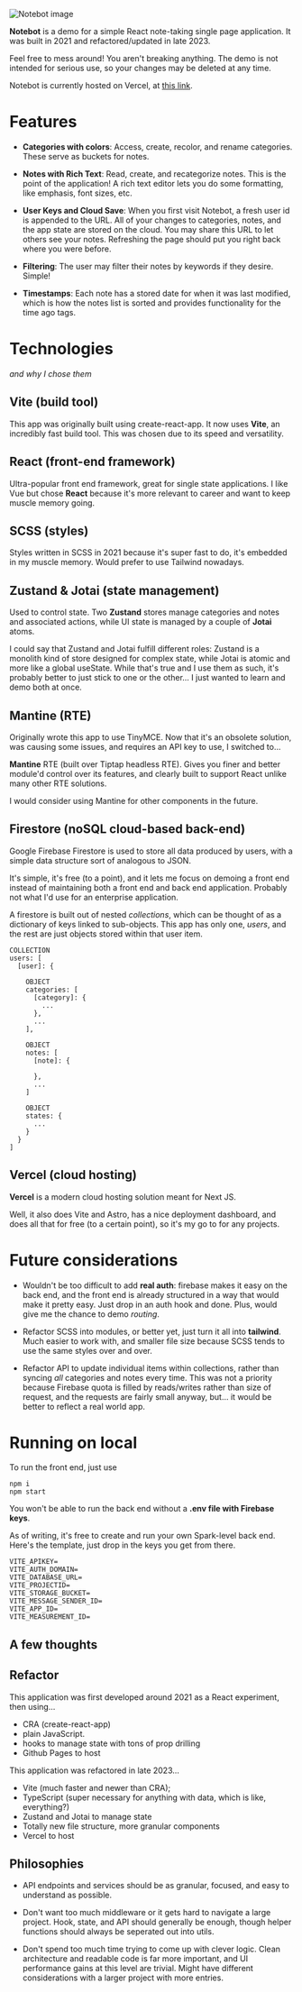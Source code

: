 ![Notebot image](./src/images/notebot-image.png)

**Notebot** is a demo for a simple React note-taking single page application. It was built in 2021 and refactored/updated in late 2023.

Feel free to mess around! You aren't breaking anything. The demo is not intended for serious use, so your changes may be deleted at any time.

Notebot is currently hosted on Vercel, at [this link]().

# Features

- **Categories with colors**: Access, create, recolor, and rename categories. These serve as buckets for notes.

- **Notes with Rich Text**: Read, create, and recategorize notes. This is the point of the application! A rich text editor lets you do some formatting, like emphasis, font sizes, etc.

- **User Keys and Cloud Save**: When you first visit Notebot, a fresh user id is appended to the URL. All of your changes to categories, notes, and the app state are stored on the cloud. You may share this URL to let others see your notes. Refreshing the page should put you right back where you were before.

- **Filtering**: The user may filter their notes by keywords if they desire. Simple!

- **Timestamps**: Each note has a stored date for when it was last modified, which is how the notes list is sorted and provides functionality for the time ago tags.

# Technologies

*and why I chose them*

## Vite (build tool)

This app was originally built using create-react-app. It now uses **Vite**, an incredibly fast build tool. This was chosen due to its speed and versatility.

## React (front-end framework)

Ultra-popular front end framework, great for single state applications. I like Vue but chose **React** because it's more relevant to career and want to keep muscle memory going.

## SCSS (styles)

Styles written in SCSS in 2021 because it's super fast to do, it's embedded in my muscle memory. Would prefer to use Tailwind nowadays.

## Zustand & Jotai (state management)

Used to control state. Two **Zustand** stores manage categories and notes and associated actions, while UI state is managed by a couple of **Jotai** atoms.

I could say that Zustand and Jotai fulfill different roles: Zustand is a monolith kind of store designed for complex state, while Jotai is atomic and more like a global useState. While that's true and I use them as such, it's probably better to just stick to one or the other... I just wanted to learn and demo both at once.

## Mantine (RTE)

Originally wrote this app to use TinyMCE. Now that it's an obsolete solution, was causing some issues, and requires an API key to use, I switched to...

**Mantine** RTE (built over Tiptap headless RTE). Gives you finer and better module'd control over its features, and clearly built to support React unlike many other RTE solutions.

I would consider using Mantine for other components in the future.

## Firestore (noSQL cloud-based back-end)

Google Firebase Firestore is used to store all data produced by users, with a simple data structure sort of analogous to JSON.

It's simple, it's free (to a point), and it lets me focus on demoing a front end instead of maintaining both a front end and back end application. Probably not what I'd use for an enterprise application.

A firestore is built out of nested *collections*, which can be thought of as a dictionary of keys linked to sub-objects. This app has only one, *users*, and the rest are just objects stored within that user item.

```
COLLECTION
users: [
  [user]: {

    OBJECT
    categories: [
      [category]: {
        ...
      },
      ...
    ],

    OBJECT
    notes: [
      [note]: {

      },
      ...
    ]

    OBJECT
    states: {
      ...
    }
  }
]

```

## Vercel (cloud hosting)

**Vercel** is a modern cloud hosting solution meant for Next JS.

Well, it also does Vite and Astro, has a nice deployment dashboard, and does all that for free (to a certain point), so it's my go to for any projects.

# Future considerations

- Wouldn't be too difficult to add **real auth**: firebase makes it easy on the back end, and the front end is already structured in a way that would make it pretty easy. Just drop in an auth hook and done. Plus, would give me the chance to demo *routing*.

- Refactor SCSS into modules, or better yet, just turn it all into **tailwind**. Much easier to work with, and smaller file size because SCSS tends to use the same styles over and over.

- Refactor API to update individual items within collections, rather than syncing *all* categories and notes every time. This was not a priority because Firebase quota is filled by reads/writes rather than size of request, and the requests are fairly small anyway, but... it would be better to reflect a real world app.

# Running on local

To run the front end, just use

```
npm i
npm start
```

You won't be able to run the back end without a **.env file with Firebase keys**. 

As of writing, it's free to create and run your own Spark-level back end. Here's the template, just drop in the keys you get from there.

```
VITE_APIKEY=
VITE_AUTH_DOMAIN=
VITE_DATABASE_URL=
VITE_PROJECTID=
VITE_STORAGE_BUCKET=
VITE_MESSAGE_SENDER_ID=
VITE_APP_ID=
VITE_MEASUREMENT_ID=
```

## A few thoughts

## Refactor

This application was first developed around 2021 as a React experiment, then using...
- CRA (create-react-app)
- plain JavaScript.
- hooks to manage state with tons of prop drilling
- Github Pages to host

This application was refactored in late 2023...
- Vite (much faster and newer than CRA);
- TypeScript (super necessary for anything with data, which is like, everything?)
- Zustand and Jotai to manage state
- Totally new file structure, more granular components
- Vercel to host

## Philosophies

- API endpoints and services should be as granular, focused, and easy to understand as possible.

- Don't want too much middleware or it gets hard to navigate a large project. Hook, state, and API should generally be enough, though helper functions should always be seperated out into utils.

- Don't spend too much time trying to come up with clever logic. Clean architecture and readable code is far more important, and UI performance gains at this level are trivial. Might have different considerations with a larger project with more entries.